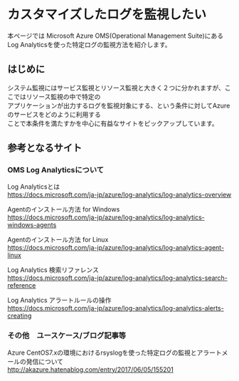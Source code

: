 # カスタマイズしたログを監視したい

本ページでは Microsoft Azure OMS(Operational Management Suite)にあるLog Analyticsを使った特定ログの監視方法を紹介します。

## はじめに
システム監視にはサービス監視とリソース監視と大きく２つに分かれますが、ここではリソース監視の中で特定の  
アプリケーションが出力するログを監視対象にする、という条件に対してAzureのサービスをどのように利用する  
ことで本条件を満たすかを中心に有益なサイトをピックアップしています。  

## 参考となるサイト

### OMS Log Analyticsについて
Log Analyticsとは  
https://docs.microsoft.com/ja-jp/azure/log-analytics/log-analytics-overview

Agentのインストール方法 for Windows  
https://docs.microsoft.com/ja-jp/azure/log-analytics/log-analytics-windows-agents

Agentのインストール方法 for Linux  
https://docs.microsoft.com/ja-jp/azure/log-analytics/log-analytics-agent-linux

Log Analytics 検索リファレンス  
https://docs.microsoft.com/ja-jp/azure/log-analytics/log-analytics-search-reference

Log Analytics アラートルールの操作  
https://docs.microsoft.com/ja-jp/azure/log-analytics/log-analytics-alerts-creating

### その他　ユースケース/ブログ記事等
Azure CentOS7.xの環境におけるrsyslogを使った特定ログの監視とアラートメールの発信について  
<http://akazure.hatenablog.com/entry/2017/06/05/155201>  


